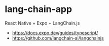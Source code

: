 # lang-chain-app

React Native + Expo + LangChain.js

- https://docs.expo.dev/guides/typescript/
- https://github.com/langchain-ai/langchainjs